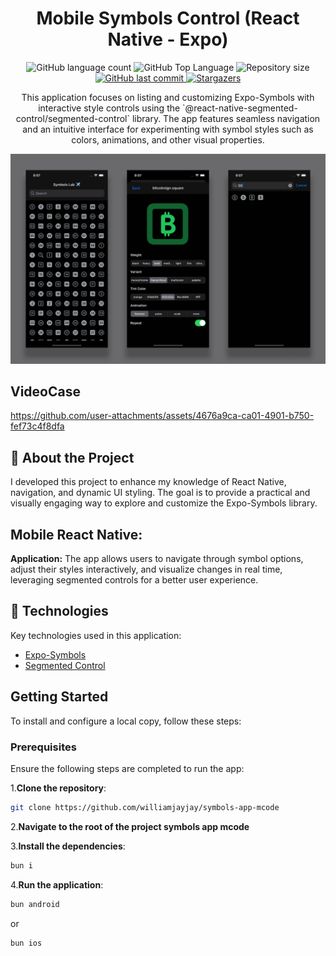 <h1 align="center">Mobile Symbols Control (React Native - Expo)</h1>

<p align="center">
  <img alt="GitHub language count" src="https://img.shields.io/github/languages/count/williamjayjay/symbols-app-mcode">

  <img alt="GitHub Top Language" src="https://img.shields.io/github/languages/top/williamjayjay/symbols-app-mcode" />

  <img alt="Repository size" src="https://img.shields.io/github/repo-size/williamjayjay/symbols-app-mcode">
  
  <a href="https://github.com/williamjayjay/Github-Blog/commits/master">
    <img alt="GitHub last commit" src="https://img.shields.io/github/last-commit/williamjayjay/symbols-app-mcode">
  </a>
    
   <a href="https://github.com/williamjayjay/symbols-app-mcode/stargazers">
    <img alt="Stargazers" src="https://img.shields.io/github/stars/williamjayjay/symbols-app-mcode?style=social">
  </a>
</p>

<p align="center">
This application focuses on listing and customizing Expo-Symbols with interactive style controls using the `@react-native-segmented-control/segmented-control` library. The app features seamless navigation and an intuitive interface for experimenting with symbol styles such as colors, animations, and other visual properties.
</p>

<p align="center">
<img alt="app_expo_symbols_control" src="github/assets/cover.png" />
</p>

## VideoCase
<!-- video here -->
https://github.com/user-attachments/assets/4676a9ca-ca01-4901-b750-fef73c4f8dfa



## 🥶 About the Project

I developed this project to enhance my knowledge of React Native, navigation, and dynamic UI styling. The goal is to provide a practical and visually engaging way to explore and customize the Expo-Symbols library.

## Mobile React Native:

**Application:** The app allows users to navigate through symbol options, adjust their styles interactively, and visualize changes in real time, leveraging segmented controls for a better user experience.

## 🚀 Technologies

Key technologies used in this application:

- [Expo-Symbols](https://docs.expo.dev/versions/latest/sdk/symbols/)
- [Segmented Control](https://docs.expo.dev/versions/latest/sdk/segmented-control/)

## Getting Started

To install and configure a local copy, follow these steps:

### Prerequisites

Ensure the following steps are completed to run the app:

1.**Clone the repository**:
```sh
git clone https://github.com/williamjayjay/symbols-app-mcode
```

2.**Navigate to the root of the project symbols app mcode**

3.**Install the dependencies**:
  ```sh
  bun i
  ```

4.**Run the application**:
  ```sh
  bun android
  ```
   or
  ```sh
  bun ios
  ```
